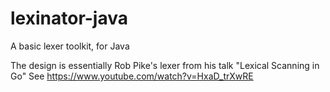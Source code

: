 lexinator-java
==============

A basic lexer toolkit, for Java

The design is essentially Rob Pike's lexer from his talk "Lexical Scanning in Go" See https://www.youtube.com/watch?v=HxaD_trXwRE

